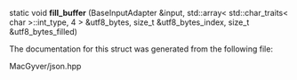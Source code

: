 <div id="structdetail_1_1wide__string__input__helper_3_01_base_input_adapter_00_014_01_4">

</div>

<span id="structdetail_1_1wide__string__input__helper_3_01_base_input_adapter_00_014_01_4"
label="structdetail_1_1wide__string__input__helper_3_01_base_input_adapter_00_014_01_4"></span>

<div class="DoxyCompactItemize">

<span id="structdetail_1_1wide__string__input__helper_3_01_base_input_adapter_00_014_01_4_a6a3c0ce0d623e105f012e98302bd2d8e"
label="structdetail_1_1wide__string__input__helper_3_01_base_input_adapter_00_014_01_4_a6a3c0ce0d623e105f012e98302bd2d8e"></span>
static void **fill_buffer** (BaseInputAdapter &input, std::array$<$
std::char_traits$<$ char $>$::int_type, 4 $>$ &utf8_bytes, size_t
&utf8_bytes_index, size_t &utf8_bytes_filled)

</div>

The documentation for this struct was generated from the following file:

<div class="DoxyCompactItemize">

MacGyver/json.hpp

</div>
